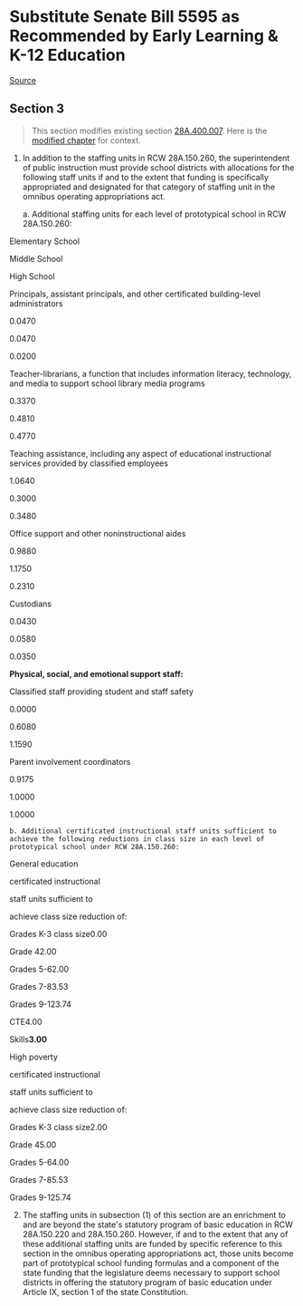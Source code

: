 # Substitute Senate Bill 5595 as Recommended by Early Learning & K-12 Education

[Source](http://lawfilesext.leg.wa.gov/biennium/2021-22/Pdf/Bills/Senate%20Bills/5595-S.pdf)
## Section 3
> This section modifies existing section [28A.400.007](/rcw/28A_common_school_provisions/28A.400_employees.md). Here is the [modified chapter](rcw/28A_common_school_provisions/28A.400_employees.md) for context.

1. In addition to the staffing units in RCW 28A.150.260, the superintendent of public instruction must provide school districts with allocations for the following staff units if and to the extent that funding is specifically appropriated and designated for that category of staffing unit in the omnibus operating appropriations act.

    a. Additional staffing units for each level of prototypical school in RCW 28A.150.260:

Elementary School

Middle School

High School

Principals, assistant principals, and other certificated building-level administrators

0.0470

0.0470

0.0200

Teacher-librarians, a function that includes information literacy, technology, and media to support school library media programs

0.3370

0.4810

0.4770

Teaching assistance, including any aspect of educational instructional services provided by classified employees

1.0640

0.3000

0.3480

Office support and other noninstructional aides

0.9880

1.1750

0.2310

Custodians

0.0430

0.0580

0.0350

**Physical, social, and emotional support staff:**

Classified staff providing student and staff safety

0.0000

0.6080

1.1590

Parent involvement coordinators

0.9175

1.0000

1.0000

    b. Additional certificated instructional staff units sufficient to achieve the following reductions in class size in each level of prototypical school under RCW 28A.150.260:

General education

certificated instructional

staff units sufficient to

achieve class size reduction of:

Grades K-3 class size0.00

Grade 42.00

Grades 5-62.00

Grades 7-83.53

Grades 9-123.74

CTE4.00

Skills**3.00**

High poverty

certificated instructional

staff units sufficient to

achieve class size reduction of:

Grades K-3 class size2.00

Grade 45.00

Grades 5-64.00

Grades 7-85.53

Grades 9-125.74

2. The staffing units in subsection (1) of this section are an enrichment to and are beyond the state's statutory program of basic education in RCW 28A.150.220 and 28A.150.260. However, if and to the extent that any of these additional staffing units are funded by specific reference to this section in the omnibus operating appropriations act, those units become part of prototypical school funding formulas and a component of the state funding that the legislature deems necessary to support school districts in offering the statutory program of basic education under Article IX, section 1 of the state Constitution.

